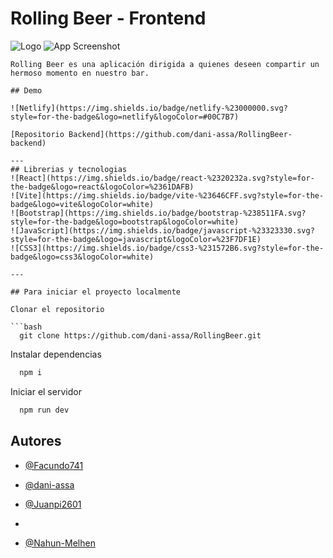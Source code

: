 # Rolling Beer - Frontend
![Logo](https://i.postimg.cc/5ybmDbQ5/Logo-Rolling-Beer.png)
![App Screenshot](https://i.ibb.co/wzty4b9/rs-screen.png)

```
Rolling Beer es una aplicación dirigida a quienes deseen compartir un hermoso momento en nuestro bar.

## Demo

![Netlify](https://img.shields.io/badge/netlify-%23000000.svg?style=for-the-badge&logo=netlify&logoColor=#00C7B7)

[Repositorio Backend](https://github.com/dani-assa/RollingBeer-backend)

---
## Librerias y tecnologias
![React](https://img.shields.io/badge/react-%2320232a.svg?style=for-the-badge&logo=react&logoColor=%2361DAFB)
![Vite](https://img.shields.io/badge/vite-%23646CFF.svg?style=for-the-badge&logo=vite&logoColor=white)
![Bootstrap](https://img.shields.io/badge/bootstrap-%238511FA.svg?style=for-the-badge&logo=bootstrap&logoColor=white)
![JavaScript](https://img.shields.io/badge/javascript-%23323330.svg?style=for-the-badge&logo=javascript&logoColor=%23F7DF1E)
![CSS3](https://img.shields.io/badge/css3-%231572B6.svg?style=for-the-badge&logo=css3&logoColor=white)

---

## Para iniciar el proyecto localmente

Clonar el repositorio

```bash
  git clone https://github.com/dani-assa/RollingBeer.git
```

Instalar dependencias

```bash
  npm i
```

Iniciar el servidor

```bash
  npm run dev
```


## Autores

- [@Facundo741](https://github.com/Facundo741)

- [@dani-assa](https://github.com/dani-assa)

- [@Juanpi2601](https://github.com/Juanpi2601)
- 
- [@Nahun-Melhen](https://github.com/Nahun-Melhen)
